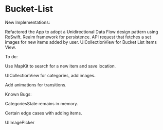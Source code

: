 # Bucket-List

New Implementations:

Refactored the App to adopt a Unidirectional Data Flow design pattern using ReSwift. 
Realm framework for persistence.
API request that fetches a set images for new items added by user.
UICollectionView for Bucket List Items View.

To do:

Use MapKit to search for a new item and save location.

UICollectionView for categories, add images.

Add animations for transitions.

Known Bugs:

CategoriesState remains in memory.

Certain edge cases with adding items.

UIImagePicker
